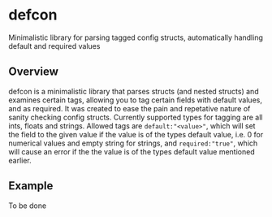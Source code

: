 # defcon
Minimalistic library for parsing tagged config structs, automatically handling default and required values

## Overview
defcon is a minimalistic library that parses structs (and nested structs) and examines certain tags, allowing you to tag certain fields with default values, and as required. It was created to ease the pain and repetative nature of sanity checking config structs.
Currently supported types for tagging are all ints, floats and strings.
Allowed tags are `default:"<value>"`, which will set the field to the given value if the value is of the types default value, i.e. 0 for numerical values and empty string for strings, and `required:"true"`, which will cause an error if the the value is of the types default value mentioned earlier.

## Example

To be done